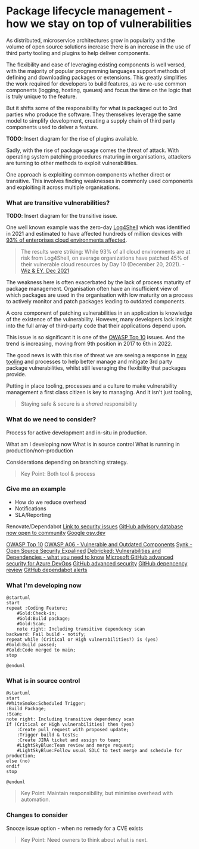 
# Package lifecycle management - how we stay on top of vulnerabilities

As distributed, microservice architectures grow in popularity and the volume of open source solutions increase there is an increase in the use of third party tooling and plugins to help deliver components. 

The flexibility and ease of leveraging existing components is well versed, with the majority of popular programming languages support methods of defining and downloading packages or extensions. This greatly simplifies the work required for developers to build features, as we re-use common components (logging, hosting, queues) and focus the time on the logic that is truly unique to the feature. 

But it shifts some of the responsibility for what is packaged out to 3rd parties who produce the software. They themselves leverage the same model to simplify development, creating a supply chain of third party components used to delver a feature. 

**TODO**: Insert diagram for the rise of plugins available. 

Sadly, with the rise of package usage comes the threat of attack. With operating system patching procedures maturing in organisations, attackers are turning to other methods to exploit vulnerabilities. 

One approach is exploiting common components whether direct or transitive. This involves finding weaknesses in commonly used components and exploiting it across multiple organisations. 

### What are transitive vulnerabilities? 

**TODO**: Insert diagram for the transitive issue.  

One well known example was the zero-day [Log4Shell](https://www.dynatrace.com/news/blog/what-is-log4shell/) which was identified in 2021 and estimated to have affected hundreds of million devices with [93% of enterprises cloud environments affected](https://www.wiz.io/blog/10-days-later-enterprises-halfway-through-patching-log4shell). 

> The results were striking: While 93% of all cloud environments are at risk from Log4Shell, on average organizations have patched 45% of their vulnerable cloud resources by Day 10 (December 20, 2021). - [Wiz & EY, Dec 2021](https://www.wiz.io/blog/10-days-later-enterprises-halfway-through-patching-log4shell)

The weakness here is often exacerbated by the lack of process maturity of package management. Organisation often have an insufficient view of which packages are used in the organisation with low maturity on a process to actively monitor and patch packages leading to outdated components.

A core component of patching vulnerabilities in an application is knowledge of the existence of the vulnerability. However, many developers lack insight into the full array of third-party code that their applications depend upon.

This issue is so significant it is one of the [OWASP Top 10](https://owasp.org/Top10/A06_2021-Vulnerable_and_Outdated_Components/) issues. And the trend is increasing, moving from 9th position in 2017 to 6th in 2022.  

The good news is with this rise of threat we are seeing a response in [new tooling](https://github.com/google/osv.dev) and processes to help better manage and mitigate 3rd party package vulnerabilities, whilst still leveraging the flexibility that packages provide. 

Putting in place tooling, processes and a culture to make vulnerability management a first class citizen is key to managing. And it isn't just tooling,

> Staying safe & secure is a *shared* responsibility 

### What do we need to consider? 
Process for active development and in-situ in production.

What am I developing now
What is in source control
What is running in production/non-production

Considerations depending on branching strategy.

> Key Point: Both tool & process

### Give me an example
- How do we reduce overhead
- Notifications
- SLA/Reporting

Renovate/Dependabot
[Link to security issues](https://github.com/renovatebot/renovate/issues/6562)
[GitHub advisory database now open to community](https://github.blog/2022-02-22-github-advisory-database-now-open-to-community-contributions/)
[Google osv.dev](https://github.com/google/osv.dev)


[OWASP Top 10](https://owasp.org/www-project-top-ten/)
[OWASP A06 - Vulnerable and Outdated Components](https://owasp.org/Top10/A06_2021-Vulnerable_and_Outdated_Components/)
[Synk - Open Source Security Expalined](https://snyk.io/series/open-source-security/)
[Debricked: Vulnerabilities and Dependencies - what you need to know](https://debricked.com/blog/vulnerabilities-dependencies/)
[Microsoft GitHub advanced security for Azure DevOps](https://devblogs.microsoft.com/devops/integrate-security-into-your-developer-workflow-with-github-advanced-security-for-azure-devops/) 
[GitHub advanced security](https://docs.github.com/en/get-started/learning-about-github/about-github-advanced-security)
[GitHub depencency review](https://docs.github.com/en/code-security/supply-chain-security/understanding-your-software-supply-chain/about-dependency-review)
[GitHub dependabot alerts](https://docs.github.com/en/code-security/dependabot/dependabot-alerts/about-dependabot-alerts#dependabot-alerts-for-vulnerable-dependencies)

### What I'm developing now
```plantuml
@startuml
start
repeat :Coding Feature;
    #Gold:Check-in;
    #Gold:Build package;
    #Gold:Scan;
    note right: Including transitive dependency scan
backward: Fail build - notify;
repeat while (Critical or High vulnerabilities?) is (yes)
#Gold:Build passed;
#Gold:Code merged to main;
stop

@enduml
```

### What is in source control
```plantuml
@startuml
start
#WhiteSmoke:Scheduled Trigger;
:Build Package;
:Scan;
note right: Including transitive dependency scan
If (Critical or High vulnerabilities) then (yes)
    :Create pull request with proposed update;
    :Trigger build & tests;
    :Create JIRA ticket and assign to team;
    #LightSkyBlue:Team review and merge request;
    #LightSkyBlue:Follow usual SDLC to test merge and schedule for production;
else (no)
endif    
stop

@enduml
```

> Key Point: Maintain responsibility, but minimise overhead with automation. 

### Changes to consider

Snooze issue option - when no remedy for a CVE exists

> Key Point: Need owners to think about what is next. 